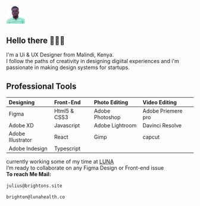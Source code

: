 <img src="Public/admin.png" width="50px">

## Hello there 🙋🏾‍♂️

I'm a Ui & UX Designer from Malindi, Kenya.<br/>
I follow the paths of creativity in designing digiital experiences and i'm passionate in making design systems for startups.

## Professional Tools
| Designing         | Front-End    | Photo Editing   | Video Editing      |
| :---------------- | :----------- | :-------------- | :----------------- |
| Figma             | Html5 & CSS3 | Adobe Photoshop | Adobe Priemere pro |
| Adobe XD          | Javascript   | Adobe Lightroom | Davinci Resolve    |
| Adobe Illustrator | React        | Gimp            | capcut             |
| Adobe Indesign    | Typescript   |                 |                    |

[LUNA]: https://lunafrica.com
currently working some of my time at [LUNA]<br/>
I’m ready to collaborate on any Figma Design or Front-end issue<br/>
**To reach Me Mail:**
```
julius@brightons.site
```
```
brighton@lunahealth.co
```
